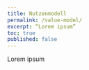 ```yaml
---
title: Nutzenmodell
permalink: /value-model/
excerpt: “Lorem ipsum”
toc: true
published: false
---
```


Lorem ipsum